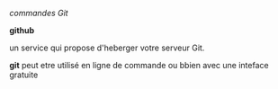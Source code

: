 *commandes Git*

**github**

un service qui propose d'heberger votre serveur Git.

**git**
peut etre utilisé en ligne de commande ou bbien avec une inteface gratuite